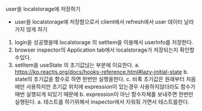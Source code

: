 user을 localstorage에 저장하기

- user을 localstorage에 저장함으로서 client에서 refresh에서 user 데이터 날라가지 않게 하기

1. login을 성공했을때 localstorage 의 setItem을 이용해서 userInfo를 저장한다.
2. browser inspector의 Application tab에서 localstorage가 저장되는지 확인할수있다.
3. setItem을 useState 의 초기값넎는 부분에 이요한다.
   a. https://ko.reactjs.org/docs/hooks-reference.html#lazy-initial-state
   b. state의 초기값을 함수로 하면 한번만 실행을한다.
   c. 비록 초기값은 원래부터 처음에만 사용하지만 초기값 위치에 expression이 있는경우 사용하지않더라도 함수가 매번 실행되게 되있기 때문에
   b. expression이 아닌 함수자체를 보내주면 한번만 실행된다.
   a. 테스트를 하기위해서 inspector에서 지워줘 가면서 테스트를한다.
